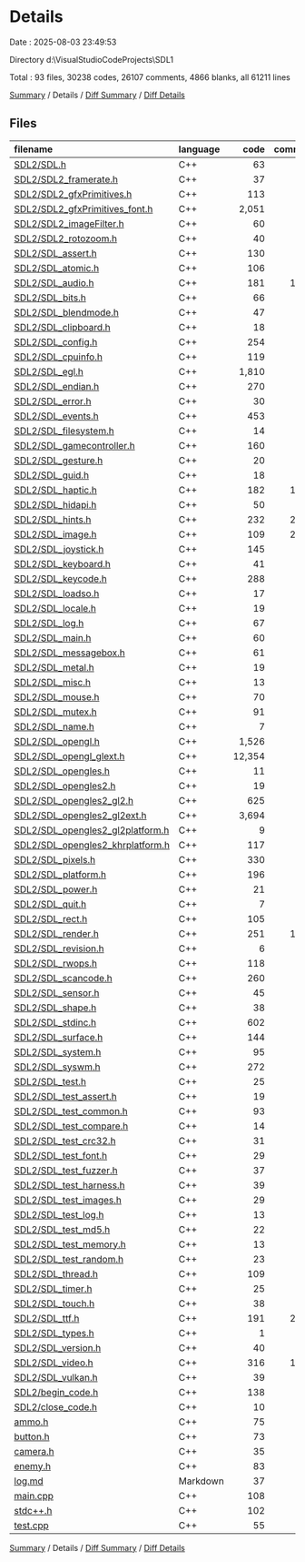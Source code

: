 # Details

Date : 2025-08-03 23:49:53

Directory d:\\VisualStudioCodeProjects\\SDL1

Total : 93 files,  30238 codes, 26107 comments, 4866 blanks, all 61211 lines

[Summary](results.md) / Details / [Diff Summary](diff.md) / [Diff Details](diff-details.md)

## Files
| filename | language | code | comment | blank | total |
| :--- | :--- | ---: | ---: | ---: | ---: |
| [SDL2/SDL.h](/SDL2/SDL.h) | C++ | 63 | 155 | 16 | 234 |
| [SDL2/SDL2\_framerate.h](/SDL2/SDL2_framerate.h) | C++ | 37 | 47 | 17 | 101 |
| [SDL2/SDL2\_gfxPrimitives.h](/SDL2/SDL2_gfxPrimitives.h) | C++ | 113 | 61 | 68 | 242 |
| [SDL2/SDL2\_gfxPrimitives\_font.h](/SDL2/SDL2_gfxPrimitives_font.h) | C++ | 2,051 | 796 | 260 | 3,107 |
| [SDL2/SDL2\_imageFilter.h](/SDL2/SDL2_imageFilter.h) | C++ | 60 | 69 | 38 | 167 |
| [SDL2/SDL2\_rotozoom.h](/SDL2/SDL2_rotozoom.h) | C++ | 40 | 58 | 26 | 124 |
| [SDL2/SDL\_assert.h](/SDL2/SDL_assert.h) | C++ | 130 | 163 | 30 | 323 |
| [SDL2/SDL\_atomic.h](/SDL2/SDL_atomic.h) | C++ | 106 | 276 | 33 | 415 |
| [SDL2/SDL\_audio.h](/SDL2/SDL_audio.h) | C++ | 181 | 1,242 | 78 | 1,501 |
| [SDL2/SDL\_bits.h](/SDL2/SDL_bits.h) | C++ | 66 | 45 | 16 | 127 |
| [SDL2/SDL\_blendmode.h](/SDL2/SDL_blendmode.h) | C++ | 47 | 139 | 13 | 199 |
| [SDL2/SDL\_clipboard.h](/SDL2/SDL_clipboard.h) | C++ | 18 | 108 | 16 | 142 |
| [SDL2/SDL\_config.h](/SDL2/SDL_config.h) | C++ | 254 | 52 | 28 | 334 |
| [SDL2/SDL\_cpuinfo.h](/SDL2/SDL_cpuinfo.h) | C++ | 119 | 439 | 37 | 595 |
| [SDL2/SDL\_egl.h](/SDL2/SDL_egl.h) | C++ | 1,810 | 277 | 266 | 2,353 |
| [SDL2/SDL\_endian.h](/SDL2/SDL_endian.h) | C++ | 270 | 52 | 27 | 349 |
| [SDL2/SDL\_error.h](/SDL2/SDL_error.h) | C++ | 30 | 119 | 15 | 164 |
| [SDL2/SDL\_events.h](/SDL2/SDL_events.h) | C++ | 453 | 613 | 94 | 1,160 |
| [SDL2/SDL\_filesystem.h](/SDL2/SDL_filesystem.h) | C++ | 14 | 125 | 11 | 150 |
| [SDL2/SDL\_gamecontroller.h](/SDL2/SDL_gamecontroller.h) | C++ | 160 | 857 | 80 | 1,097 |
| [SDL2/SDL\_gesture.h](/SDL2/SDL_gesture.h) | C++ | 20 | 80 | 18 | 118 |
| [SDL2/SDL\_guid.h](/SDL2/SDL_guid.h) | C++ | 18 | 71 | 12 | 101 |
| [SDL2/SDL\_haptic.h](/SDL2/SDL_haptic.h) | C++ | 182 | 1,054 | 106 | 1,342 |
| [SDL2/SDL\_hidapi.h](/SDL2/SDL_hidapi.h) | C++ | 50 | 370 | 32 | 452 |
| [SDL2/SDL\_hints.h](/SDL2/SDL_hints.h) | C++ | 232 | 2,441 | 220 | 2,893 |
| [SDL2/SDL\_image.h](/SDL2/SDL_image.h) | C++ | 109 | 2,011 | 74 | 2,194 |
| [SDL2/SDL\_joystick.h](/SDL2/SDL_joystick.h) | C++ | 145 | 848 | 82 | 1,075 |
| [SDL2/SDL\_keyboard.h](/SDL2/SDL_keyboard.h) | C++ | 41 | 286 | 29 | 356 |
| [SDL2/SDL\_keycode.h](/SDL2/SDL_keycode.h) | C++ | 288 | 43 | 28 | 359 |
| [SDL2/SDL\_loadso.h](/SDL2/SDL_loadso.h) | C++ | 17 | 88 | 11 | 116 |
| [SDL2/SDL\_locale.h](/SDL2/SDL_locale.h) | C++ | 19 | 74 | 11 | 104 |
| [SDL2/SDL\_log.h](/SDL2/SDL_log.h) | C++ | 67 | 306 | 32 | 405 |
| [SDL2/SDL\_main.h](/SDL2/SDL_main.h) | C++ | 60 | 182 | 41 | 283 |
| [SDL2/SDL\_messagebox.h](/SDL2/SDL_messagebox.h) | C++ | 61 | 114 | 19 | 194 |
| [SDL2/SDL\_metal.h](/SDL2/SDL_metal.h) | C++ | 19 | 81 | 14 | 114 |
| [SDL2/SDL\_misc.h](/SDL2/SDL_misc.h) | C++ | 13 | 57 | 10 | 80 |
| [SDL2/SDL\_mouse.h](/SDL2/SDL_mouse.h) | C++ | 70 | 365 | 30 | 465 |
| [SDL2/SDL\_mutex.h](/SDL2/SDL_mutex.h) | C++ | 91 | 391 | 64 | 546 |
| [SDL2/SDL\_name.h](/SDL2/SDL_name.h) | C++ | 7 | 21 | 6 | 34 |
| [SDL2/SDL\_opengl.h](/SDL2/SDL_opengl.h) | C++ | 1,526 | 186 | 421 | 2,133 |
| [SDL2/SDL\_opengl\_glext.h](/SDL2/SDL_opengl_glext.h) | C++ | 12,354 | 187 | 673 | 13,214 |
| [SDL2/SDL\_opengles.h](/SDL2/SDL_opengles.h) | C++ | 11 | 25 | 4 | 40 |
| [SDL2/SDL\_opengles2.h](/SDL2/SDL_opengles2.h) | C++ | 19 | 26 | 8 | 53 |
| [SDL2/SDL\_opengles2\_gl2.h](/SDL2/SDL_opengles2_gl2.h) | C++ | 625 | 21 | 11 | 657 |
| [SDL2/SDL\_opengles2\_gl2ext.h](/SDL2/SDL_opengles2_gl2ext.h) | C++ | 3,694 | 19 | 321 | 4,034 |
| [SDL2/SDL\_opengles2\_gl2platform.h](/SDL2/SDL_opengles2_gl2platform.h) | C++ | 9 | 12 | 7 | 28 |
| [SDL2/SDL\_opengles2\_khrplatform.h](/SDL2/SDL_opengles2_khrplatform.h) | C++ | 117 | 165 | 30 | 312 |
| [SDL2/SDL\_pixels.h](/SDL2/SDL_pixels.h) | C++ | 330 | 289 | 44 | 663 |
| [SDL2/SDL\_platform.h](/SDL2/SDL_platform.h) | C++ | 196 | 58 | 22 | 276 |
| [SDL2/SDL\_power.h](/SDL2/SDL_power.h) | C++ | 21 | 57 | 10 | 88 |
| [SDL2/SDL\_quit.h](/SDL2/SDL_quit.h) | C++ | 7 | 44 | 8 | 59 |
| [SDL2/SDL\_rect.h](/SDL2/SDL_rect.h) | C++ | 105 | 238 | 34 | 377 |
| [SDL2/SDL\_render.h](/SDL2/SDL_render.h) | C++ | 251 | 1,569 | 105 | 1,925 |
| [SDL2/SDL\_revision.h](/SDL2/SDL_revision.h) | C++ | 6 | 1 | 1 | 8 |
| [SDL2/SDL\_rwops.h](/SDL2/SDL_rwops.h) | C++ | 118 | 669 | 55 | 842 |
| [SDL2/SDL\_scancode.h](/SDL2/SDL_scancode.h) | C++ | 260 | 141 | 38 | 439 |
| [SDL2/SDL\_sensor.h](/SDL2/SDL_sensor.h) | C++ | 45 | 246 | 32 | 323 |
| [SDL2/SDL\_shape.h](/SDL2/SDL_shape.h) | C++ | 38 | 102 | 16 | 156 |
| [SDL2/SDL\_stdinc.h](/SDL2/SDL_stdinc.h) | C++ | 602 | 169 | 77 | 848 |
| [SDL2/SDL\_surface.h](/SDL2/SDL_surface.h) | C++ | 144 | 785 | 69 | 998 |
| [SDL2/SDL\_system.h](/SDL2/SDL_system.h) | C++ | 95 | 469 | 75 | 639 |
| [SDL2/SDL\_syswm.h](/SDL2/SDL_syswm.h) | C++ | 272 | 77 | 38 | 387 |
| [SDL2/SDL\_test.h](/SDL2/SDL_test.h) | C++ | 25 | 35 | 10 | 70 |
| [SDL2/SDL\_test\_assert.h](/SDL2/SDL_test_assert.h) | C++ | 19 | 70 | 17 | 106 |
| [SDL2/SDL\_test\_common.h](/SDL2/SDL_test_common.h) | C++ | 93 | 115 | 29 | 237 |
| [SDL2/SDL\_test\_compare.h](/SDL2/SDL_test_compare.h) | C++ | 14 | 44 | 12 | 70 |
| [SDL2/SDL\_test\_crc32.h](/SDL2/SDL_test_crc32.h) | C++ | 31 | 71 | 23 | 125 |
| [SDL2/SDL\_test\_font.h](/SDL2/SDL_test_font.h) | C++ | 29 | 121 | 19 | 169 |
| [SDL2/SDL\_test\_fuzzer.h](/SDL2/SDL_test_fuzzer.h) | C++ | 37 | 302 | 48 | 387 |
| [SDL2/SDL\_test\_harness.h](/SDL2/SDL_test_harness.h) | C++ | 39 | 75 | 21 | 135 |
| [SDL2/SDL\_test\_images.h](/SDL2/SDL_test_images.h) | C++ | 29 | 39 | 11 | 79 |
| [SDL2/SDL\_test\_log.h](/SDL2/SDL_test_log.h) | C++ | 13 | 45 | 10 | 68 |
| [SDL2/SDL\_test\_md5.h](/SDL2/SDL_test_md5.h) | C++ | 22 | 87 | 21 | 130 |
| [SDL2/SDL\_test\_memory.h](/SDL2/SDL_test_memory.h) | C++ | 13 | 40 | 11 | 64 |
| [SDL2/SDL\_test\_random.h](/SDL2/SDL_test_random.h) | C++ | 23 | 75 | 18 | 116 |
| [SDL2/SDL\_thread.h](/SDL2/SDL_thread.h) | C++ | 109 | 314 | 42 | 465 |
| [SDL2/SDL\_timer.h](/SDL2/SDL_timer.h) | C++ | 25 | 179 | 19 | 223 |
| [SDL2/SDL\_touch.h](/SDL2/SDL_touch.h) | C++ | 38 | 93 | 20 | 151 |
| [SDL2/SDL\_ttf.h](/SDL2/SDL_ttf.h) | C++ | 191 | 2,039 | 114 | 2,344 |
| [SDL2/SDL\_types.h](/SDL2/SDL_types.h) | C++ | 1 | 26 | 3 | 30 |
| [SDL2/SDL\_version.h](/SDL2/SDL_version.h) | C++ | 40 | 147 | 18 | 205 |
| [SDL2/SDL\_video.h](/SDL2/SDL_video.h) | C++ | 316 | 1,739 | 130 | 2,185 |
| [SDL2/SDL\_vulkan.h](/SDL2/SDL_vulkan.h) | C++ | 39 | 157 | 20 | 216 |
| [SDL2/begin\_code.h](/SDL2/begin_code.h) | C++ | 138 | 38 | 14 | 190 |
| [SDL2/close\_code.h](/SDL2/close_code.h) | C++ | 10 | 27 | 4 | 41 |
| [ammo.h](/ammo.h) | C++ | 75 | 12 | 17 | 104 |
| [button.h](/button.h) | C++ | 73 | 3 | 13 | 89 |
| [camera.h](/camera.h) | C++ | 35 | 4 | 8 | 47 |
| [enemy.h](/enemy.h) | C++ | 83 | 11 | 15 | 109 |
| [log.md](/log.md) | Markdown | 37 | 0 | 11 | 48 |
| [main.cpp](/main.cpp) | C++ | 108 | 34 | 28 | 170 |
| [stdc++.h](/stdc++.h) | C++ | 102 | 30 | 23 | 155 |
| [test.cpp](/test.cpp) | C++ | 55 | 4 | 10 | 69 |

[Summary](results.md) / Details / [Diff Summary](diff.md) / [Diff Details](diff-details.md)